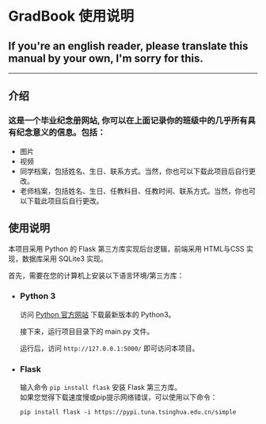 # GradBook 使用说明

## If you're an english reader, please translate this manual by your own, I'm sorry for this.

---

## 介绍
### 这是一个毕业纪念册网站, 你可以在上面记录你的班级中的几乎所有具有纪念意义的信息。包括：

- 图片
- 视频
- 同学档案，包括姓名、生日、联系方式。当然，你也可以下载此项目后自行更改。
- 老师档案，包括姓名、生日、任教科目、任教时间、联系方式。当然，你也可以下载此项目后自行更改。

## 使用说明
本项目采用 Python 的 Flask 第三方库实现后台逻辑，前端采用 HTML与CSS 实现，数据库采用 SQLite3 实现。

首先，需要在您的计算机上安装以下语言环境/第三方库：

- ### Python 3  
  访问 [Python 官方网站](https://www.python.org/) 下载最新版本的 Python3。

  接下来，运行项目目录下的 main.py 文件。

  运行后，访问 `http://127.0.0.1:5000/` 即可访问本项目。

- ### Flask
  输入命令 `pip install flask` 安装 Flask 第三方库。  
  如果您觉得下载速度慢或pip提示网络错误，可以使用以下命令：
  ```
  pip install flask -i https://pypi.tuna.tsinghua.edu.cn/simple
  ```
